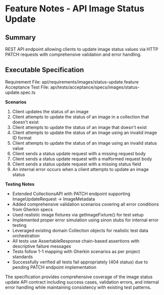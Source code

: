 # Feature Notes - API Image Status Update

## Summary
REST API endpoint allowing clients to update image status values via HTTP PATCH requests with comprehensive validation and error handling.

## Executable Specification
Requirement File: api/requirements/images/status-update.feature
Acceptance Test File: api/tests/acceptance/specs/images/status-update.spec.ts

**Scenarios**
1. Client updates the status of an image
2. Client attempts to update the status of an image in a collection that doesn't exist
3. Client attempts to update the status of an image that doesn't exist
4. Client attempts to update the status of an image using an invalid image ID format
5. Client attempts to update the status of an image using an invalid status value
6. Client sends a status update request with a missing request body
7. Client sends a status update request with a malformed request body
8. Client sends a status update request with a missing status field
9. An internal error occurs when a client attempts to update an image status

**Testing Notes**
- Extended CollectionsAPI with PATCH endpoint supporting ImageUpdateRequest → ImageMetadata
- Added comprehensive validation scenarios covering all error conditions from Gherkin specs
- Used realistic image fixtures via getImageFixture() for test setup
- Implemented proper error simulation using sinon stubs for internal error testing
- Leveraged existing domain Collection objects for realistic test data orchestration
- All tests use AssertableResponse chain-based assertions with descriptive failure messages
- Tests follow 1-1 mapping with Gherkin scenarios as per project standards
- Successfully verified all tests fail appropriately (404 status) due to pending PATCH endpoint implementation

The specification provides comprehensive coverage of the image status update API contract including success cases, validation errors, and internal error handling while maintaining consistency with existing test patterns.